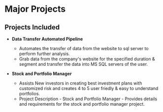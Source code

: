 # Major Projects

## Projects Included

- **Data Transfer Automated Pipeline**  
  - Automates the transfer of data from the website to sql server to perform further analysis.
  - Grab data from the company's website for the specified duration & segment and transfer the data into MS SQL servers of the user.

- **Stock and Portfolio Manager**  
  - Assists New investors in creating best investment plans with customized risk and creates 4 to 5 user friedly & easy to understand portfolios.
  - Project Description - Stock and Portfolio Manager - Provides details and requirements for the stock and portfolio manager project.


